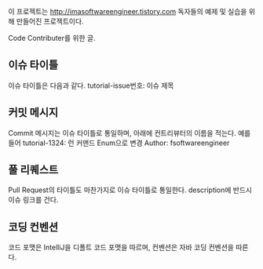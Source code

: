 이 프로젝트는 http://imasoftwareengineer.tistory.com 독자들의 예제 및 실습을 위해 만들어진 프로젝트이다.

Code Contributer를 위한 글.

이슈 타이틀
-
이슈 타이틀은 다음과 같다. tutorial-issue번호: 이슈 제목

커밋 메시지
-
Commit 메시지는 이슈 타이틀로 통일하며, 아래에 컨트리뷰터의 이름을 적는다. 
예를들어
tutorial-1324: 런 커맨드 Enum으로 변경
 Author: fsoftwareengineer
 

풀 리퀘스트
-
Pull Request의 타이틀도 마찬가지로 이슈 타이틀로 통일한다.
description에 반드시 이슈 링크를 건다.

코딩 컨벤션
-
코드 포맷은 IntelliJ을 디폴트 코드 포맷을 따르며, 컨벤션은 자바 코딩 컨벤션을 따른다.
